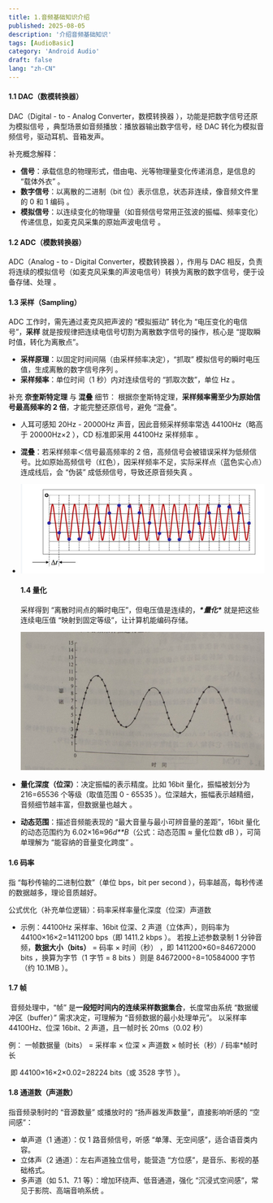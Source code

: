 ```yaml
---
title: 1.音频基础知识介绍
published: 2025-08-05
description: '介绍音频基础知识'
tags: [AudioBasic]
category: 'Android Audio'
draft: false 
lang: "zh-CN"
---
```

#### 1.1 DAC（数模转换器）

DAC（Digital - to - Analog Converter，数模转换器 ），功能是把数字信号还原为模拟信号 ，典型场景如音频播放：播放器输出数字信号，经 DAC 转化为模拟音频信号，驱动耳机、音箱发声。

补充概念解释：

- **信号**：承载信息的物理形式，借由电、光等物理量变化传递消息，是信息的 “载体外衣” 。
- **数字信号**：以离散的二进制（bit 位）表示信息，状态非连续，像音频文件里的 0 和 1 编码 。
- **模拟信号**：以连续变化的物理量（如音频信号常用正弦波的振幅、频率变化）传递信息，如麦克风采集的原始声波电信号 。

#### 1.2 ADC（模数转换器）

ADC（Analog - to - Digital Converter，模数转换器 ），作用与 DAC 相反，负责将连续的模拟信号（如麦克风采集的声波电信号）转换为离散的数字信号，便于设备存储、处理 。

#### 1.3 采样（Sampling）

ADC 工作时，需先通过麦克风把声波的 “模拟振动” 转化为 “电压变化的电信号”，**采样** 就是按规律把连续电信号切割为离散数字信号的操作，核心是 “提取瞬时值，转化为离散点”。

- **采样原理**：以固定时间间隔（由采样频率决定），“抓取” 模拟信号的瞬时电压值，生成离散的数字信号序列 。
- **采样频率**：单位时间（1 秒）内对连续信号的 “抓取次数”，单位 Hz 。

补充 **奈奎斯特定理** 与 **混叠** 细节：
根据奈奎斯特定理，**采样频率需至少为原始信号最高频率的 2 倍**，才能完整还原信号，避免 “混叠”。

- 人耳可感知 20Hz - 20000Hz 声音，因此音频采样频率常选 44100Hz（略高于 20000Hz×2 ），CD 标准即采用 44100Hz 采样频率 。

- **混叠**：若采样频率＜信号最高频率的 2 倍，高频信号会被错误采样为低频信号。比如原始高频信号（红色），因采样频率不足，实际采样点（蓝色实心点）连成线后，会 “伪装” 成低频信号，导致还原音频失真 。

  

- ![](https://raw.githubusercontent.com/wang-hao-byte/FigureBed/master/202508052342623.png)

  #### **1.4 量化**

  采样得到 “离散时间点的瞬时电压”，但电压值是连续的，***\*量化\**** 就是把这些连续电压值 “映射到固定等级”，让计算机能编码存储。

  ![](https://raw.githubusercontent.com/wang-hao-byte/FigureBed/master/202508052343587.png)

- **量化深度（位深）**：决定振幅的表示精度。比如 16bit 量化，振幅被划分为 216=65536 个等级（取值范围 0 - 65535 ）。位深越大，振幅表示越精细，音频细节越丰富，但数据量也越大 。
- **动态范围**：描述音频能表现的 “最大音量与最小可辨音量的差距”，16bit 量化的动态范围约为 6.02×16≈96*d**B*（公式：动态范围 ≈ 量化位数 dB ），可简单理解为 “能容纳的音量变化跨度” 。

#### 1.6 码率

指 “每秒传输的二进制位数”（单位 bps，bit per second ），码率越高，每秒传递的数据越多，理论音质越好。

公式优化（补充单位逻辑）：码率采样率量化深度（位深）声道数

- 示例：44100Hz 采样率、16bit 位深、2 声道（立体声），则码率为 44100×16×2=1411200 bps（即 1411.2 kbps ）。
  若按上述参数录制 1 分钟音频，**数据大小（bits）** = 码率 × 时间（秒） ，即 1411200×60=84672000 bits ，换算为字节（1 字节 = 8 bits ）则是 84672000÷8=10584000 字节（约 10.1MB ）。

#### 1.7 帧

​	音频处理中，“帧” 是**一段短时间内的连续采样数据集合**，长度常由系统 “数据缓冲区（buffer）” 需求决定，可理解为 “音频数据的最小处理单元”。
​	以采样率 44100Hz、位深 16bit、2 声道，且一帧时长 20ms（0.02 秒）

例：
	一帧数据量（bits） = 采样率 × 位深 × 声道数 × 帧时长（秒）/ 码率*帧时长

​	即 44100×16×2×0.02=28224 bits（或 3528 字节 ）。

#### 1.8 通道数（声道数）

指音频录制时的 “音源数量” 或播放时的 “扬声器发声数量”，直接影响听感的 “空间感”：

- 单声道（1 通道）：仅 1 路音频信号，听感 “单薄、无空间感”，适合语音类内容。
- 立体声（2 通道）：左右声道独立信号，能营造 “方位感”，是音乐、影视的基础格式。
- 多声道（如 5.1、7.1 等）：增加环绕声、低音通道，强化 “沉浸式空间感”，常见于影院、高端音响系统 。




